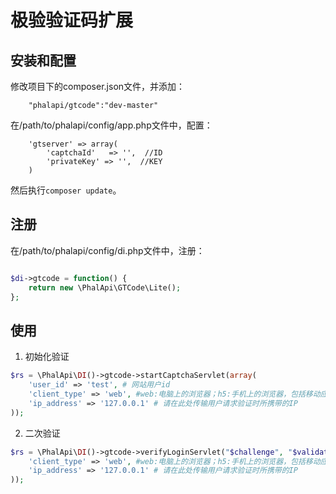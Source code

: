 # 极验验证码扩展


## 安装和配置
修改项目下的composer.json文件，并添加：  
```
    "phalapi/gtcode":"dev-master"
```
在/path/to/phalapi/config/app.php文件中，配置： 
```
    'gtserver' => array(
        'captchaId'   => '',  //ID
        'privateKey' => '',  //KEY
    )
```
然后执行```composer update```。  

## 注册
在/path/to/phalapi/config/di.php文件中，注册：  
```php

$di->gtcode = function() {
	return new \PhalApi\GTCode\Lite();
};
```

## 使用
1. 初始化验证
```php
$rs = \PhalApi\DI()->gtcode->startCaptchaServlet(array(
    'user_id' => 'test', # 网站用户id
    'client_type' => 'web', #web:电脑上的浏览器；h5:手机上的浏览器，包括移动应用内完全内置的web_view；native：通过原生SDK植入APP应用的方式
    'ip_address' => '127.0.0.1' # 请在此处传输用户请求验证时所携带的IP
));
```
2. 二次验证
```php
$rs = \PhalApi\DI()->gtcode->verifyLoginServlet("$challenge", "$validate", "$seccode", array(
    'client_type' => 'web', #web:电脑上的浏览器；h5:手机上的浏览器，包括移动应用内完全内置的web_view；native：通过原生SDK植入APP应用的方式
    'ip_address' => '127.0.0.1' # 请在此处传输用户请求验证时所携带的IP
));
```